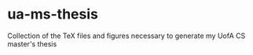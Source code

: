 # ua-ms-thesis
Collection of the TeX files and figures necessary to generate my UofA CS master's thesis
